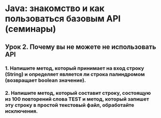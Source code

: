 # Java: знакомство и как пользоваться базовым API (семинары)
## Урок 2. Почему вы не можете не использовать API
### 1. Напишите метод, который принимает на вход строку (String) и определяет является ли строка палиндромом (возвращает boolean значение).
### 2. Напишите метод, который составит строку, состоящую из 100 повторений слова TEST и метод, который запишет эту строку в простой текстовый файл, обработайте исключения.
